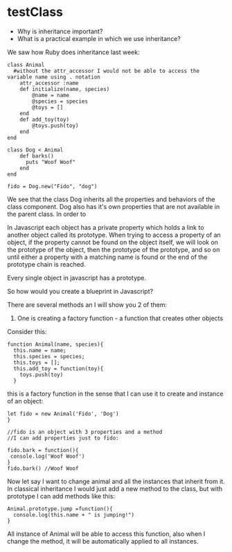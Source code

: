 # testClass

 - Why is inheritance important?
 - What is a practical example in which we use inheritance?

We saw how Ruby does inheritance last week:

```
class Animal
  #without the attr_accessor I would not be able to access the variable name using . notation
    attr_accessor :name
    def initialize(name, species)
        @name = name
        @species = species
        @toys = []
    end
    def add_toy(toy)
        @toys.push(toy)
    end
end

class Dog < Animal 
    def barks()
      puts "Woof Woof"
    end
end

fido = Dog.new("Fido", "dog")
```
We see that the class Dog inherits all the properties and behaviors of the class component.
Dog also has it's own properties that are not available in the parent class.
In order to 

In Javascript each object has a private property which holds a link to another object called its prototype.
When trying to access a property of an object, if the property cannot be found on the object itself, we will look on the prototype of the object, then the prototype of the prototype, and so on until either a property with a matching name is found or the end of the prototype chain is reached.

Every single object in javascript has a prototype.

So how would you create a blueprint in Javascript?

There are several methods an I will show you 2 of them:

1) One is creating a factory function - a function that creates other objects

Consider this:

```
function Animal(name, species){
  this.name = name;
  this.species = species;
  this.toys = [];
  this.add_toy = function(toy){
    toys.push(toy)
  }
 ```
 this is a factory function in the sense that I can use it to create and instance of an object:
 
 ```
 let fido = new Animal('Fido', 'Dog')
}

//fido is an object with 3 properties and a method
//I can add properties just to fido:

fido.bark = function(){
  console.log('Woof Woof')
}
fido.bark() //Woof Woof
```
Now let say I want to change animal and all the instances that inherit from it. 
In classical inheritance I would just add a new method to the class, but with prototype I can add methods like this:

```
Animal.prototype.jump =function(){
  console.log(this.name + " is jumping!")
}
```
All instance of Animal will be able to access this function, also when I change the method, it will be automatically applied to all instances.
